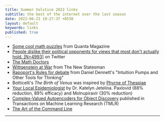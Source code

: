 ```yaml
---
title: Summer Solstice 2022 links
subtitle: the best of the internet over the last season
date: 2022-06-21 19:27:37 +0530
layout: default
keywords: links
published: true
---
```


- [Some cool math puzzles](https://www.quantamagazine.org/how-do-math-magicians-know-your-number-20220504/) from Quanta Magazine  
- [People dislike their political opponents for views that most don't actually hold. [N=4993]](https://twitter.com/SteveStuWill/status/1521257452897210368) on Twitter  
- [The Math Doctors](https://www.themathdoctors.org/)  
- [Wittgenstein at War](https://www.newstatesman.com/ideas/2022/07/wittgenstein-at-war) from The New Statesman  
- [Rapoport's Rules for debate](http://web.archive.org/web/20160828123059/https://www.joneshistory.net/rubrics/debate/rappaport's%20rules%20argumentation.pdf) from Daniel Dennett's "Intuition Pumps and Other Tools for Thinking"  
- Botticelli's _The Birth of Venus_ was inspired by [Phyrne of Thespiae](https://en.wikipedia.org/wiki/Phryne)  
- [Your Local Epidemiologist](https://yourlocalepidemiologist.substack.com/) by Dr. Katelyn Jetelina. Paxlovid (88% reduction, 89% efficacy) and Molnupiravir (30% reduction)  
- [Complex-Valued Autoencoders for Object Discovery](https://arxiv.org/abs/2204.02075) published in Transactions on Machine Learning Research (TMLR)  
- [The Art of the Command Line](https://github.com/jlevy/the-art-of-command-line)

---

